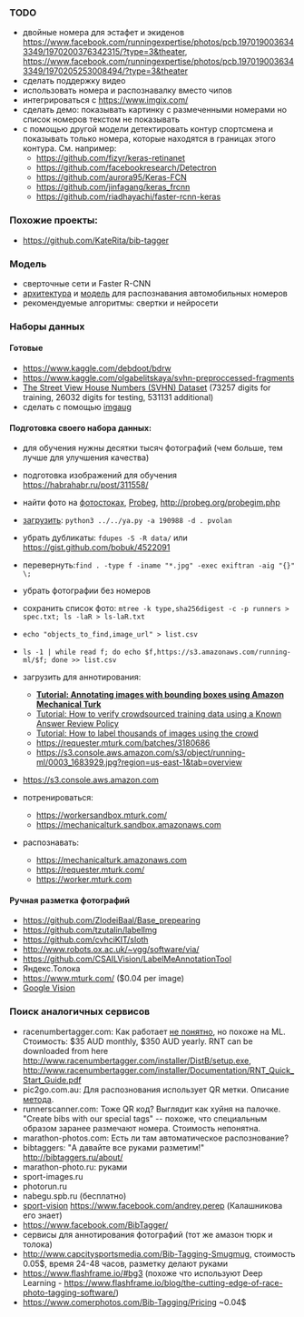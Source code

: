 ### TODO

- двойные номера для эстафет и экиденов https://www.facebook.com/runningexpertise/photos/pcb.1970190036343349/1970200376342315/?type=3&theater, https://www.facebook.com/runningexpertise/photos/pcb.1970190036343349/1970205253008494/?type=3&theater
- сделать поддержку видео
- использовать номера и распознавалку вместо чипов
- интегрироваться с https://www.imgix.com/
- сделать демо: показывать картинку с размеченными номерами но список номеров текстом не показывать
- с помощью другой модели детектировать контур спортсмена и показывать только
номера, которые находятся в границах этого контура. См. например:
	- https://github.com/fizyr/keras-retinanet
	- https://github.com/facebookresearch/Detectron
	- https://github.com/aurora95/Keras-FCN
	- https://github.com/jinfagang/keras_frcnn
	- https://github.com/riadhayachi/faster-rcnn-keras

### Похожие проекты:

- https://github.com/KateRita/bib-tagger

### Модель

- сверточные сети и Faster R-CNN
- [архитектура](https://matthewearl.github.io/2016/05/06/cnn-anpr/) и [модель](https://github.com/matthewearl/deep-anpr/blob/master/model.py) для распознавания автомобильных номеров
- рекомендуемые алгоритмы: свертки и нейросети

### Наборы данных

#### Готовые

- https://www.kaggle.com/debdoot/bdrw
- https://www.kaggle.com/olgabelitskaya/svhn-preproccessed-fragments
- [The Street View House Numbers (SVHN) Dataset](http://ufldl.stanford.edu/housenumbers/) (73257 digits for training, 26032 digits for testing, 531131 additional)
- сделать с помощью [imgaug](thttps://github.com/aleju/imgaug)

#### Подготовка своего набора данных:

- для обучения нужны десятки тысяч фотографий (чем больше, тем лучше для улучшения качества)
- подготовка изображений для обучения https://habrahabr.ru/post/311558/
- найти фото на [фотостоках](http://www.geran.in/2015/10/09/marathon_photo_sites/), [Probeg](http://probeg.org/kalend/rezult.php), http://probeg.org/probegim.php
- [загрузить](https://yandex.ru/blog/fotki/51820): ```python3 ../../ya.py -a 190988 -d . pvolan```
- убрать дубликаты: ```fdupes -S -R data/``` или https://gist.github.com/bobuk/4522091
- перевернуть:```find . -type f -iname "*.jpg" -exec exiftran -aig "{}" \;```
- убрать фотографии без номеров
- сохранить список фото: ```mtree -k type,sha256digest -c -p runners > spec.txt; ls -laR > ls-laR.txt```
- ```echo "objects_to_find,image_url" > list.csv```
- ```ls -1 | while read f; do echo $f,https://s3.amazonaws.com/running-ml/$f; done >> list.csv```
- загрузить для аннотирования:
	- **[Tutorial: Annotating images with bounding boxes using Amazon Mechanical Turk](https://blog.mturk.com/tutorial-annotating-images-with-bounding-boxes-using-amazon-mechanical-turk-42ab71e5068a)**
	- [Tutorial: How to verify crowdsourced training data using a Known Answer Review Policy](https://blog.mturk.com/tutorial-how-to-verify-crowdsourced-training-data-using-a-known-answer-review-policy-85596fb55ed)
	- [Tutorial: How to label thousands of images using the crowd](https://blog.mturk.com/tutorial-how-to-label-thousands-of-images-using-the-crowd-bea164ccbefc)
	- https://requester.mturk.com/batches/3180686
	- https://s3.console.aws.amazon.com/s3/object/running-ml/0003_1683929.jpg?region=us-east-1&tab=overview
 
- https://s3.console.aws.amazon.com
- потренироваться:
  - https://workersandbox.mturk.com/
  - https://mechanicalturk.sandbox.amazonaws.com
- распознавать:
  - https://mechanicalturk.amazonaws.com
  - https://requester.mturk.com/
  - https://worker.mturk.com


#### Ручная разметка фотографий

- https://github.com/ZlodeiBaal/Base_prepearing
- https://github.com/tzutalin/labelImg
- https://github.com/cvhciKIT/sloth
- http://www.robots.ox.ac.uk/~vgg/software/via/
- https://github.com/CSAILVision/LabelMeAnnotationTool
- Яндекс.Толока
- https://www.mturk.com/ ($0.04 per image)
- [Google Vision](https://cloud.google.com/vision/)


### Поиск аналогичных сервисов

- racenumbertagger.com: Как работает [не понятно](http://www.racenumbertagger.com/screenshots/), но похоже на ML.  Стоимость: $35 AUD monthly, $350 AUD yearly. RNT can be downloaded from here http://www.racenumbertagger.com/installer/DistB/setup.exe, http://www.racenumbertagger.com/installer/Documentation/RNT_Quick_Start_Guide.pdf
- pic2go.com.au: Для распознования использует QR метки. Описание [метода](http://www.pic2go.com.au/how-it-works/index.html).
- runnerscanner.com: Тоже QR код? Выглядит как хуйня на палочке. "Create bibs with our special tags" -- похоже, что специальным образом заранее размечают номера. Стоимость непонятна.
- marathon-photos.com: Есть ли там автоматическое распознование?
- bibtaggers: "А давайте все руками разметим!" http://bibtaggers.ru/about/
- marathon-photo.ru: руками
- sport-images.ru
- photorun.ru
- nabegu.spb.ru (бесплатно)
- [sport-vision](https://www.facebook.com/SportVision.Russia/) https://www.facebook.com/andrey.perep (Калашникова его знает)
- https://www.facebook.com/BibTagger/
- сервисы для аннотирования фотографий (тот же амазон тюрк и толока)
- http://www.capcitysportsmedia.com/Bib-Tagging-Smugmug, стоимость 0.05$, время 24-48 часов, разметку делают руками
- https://www.flashframe.io/#bg3 (похоже что используют Deep Learning - https://www.flashframe.io/blog/the-cutting-edge-of-race-photo-tagging-software/)
- https://www.comerphotos.com/Bib-Tagging/Pricing ~0.04$
